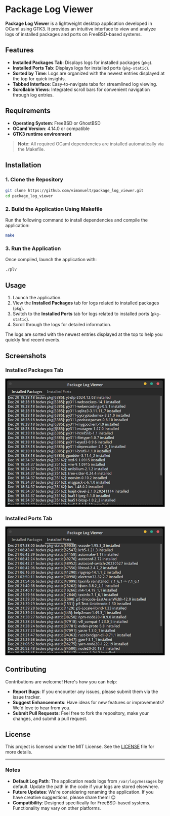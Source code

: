 # Package Log Viewer

**Package Log Viewer** is a lightweight desktop application developed in OCaml using GTK3. It provides an intuitive interface to view and analyze logs of installed packages and ports on FreeBSD-based systems.

## Features

- **Installed Packages Tab**: Displays logs for installed packages (`pkg`).
- **Installed Ports Tab**: Displays logs for installed ports (`pkg-static`).
- **Sorted by Time**: Logs are organized with the newest entries displayed at the top for quick insights.
- **Tabbed Interface**: Easy-to-navigate tabs for streamlined log viewing.
- **Scrollable Views**: Integrated scroll bars for convenient navigation through log entries.

## Requirements

- **Operating System**: FreeBSD or GhostBSD
- **OCaml Version**: 4.14.0 or compatible
- **GTK3 runtime environment**

> **Note**: All required OCaml dependencies are installed automatically via the Makefile.

## Installation

### 1. Clone the Repository

```bash
git clone https://github.com/vimanuelt/package_log_viewer.git
cd package_log_viewer
```

### 2. Build the Application Using Makefile

Run the following command to install dependencies and compile the application:

```bash
make
```

### 3. Run the Application

Once compiled, launch the application with:

```bash
./plv
```

## Usage

1. Launch the application.
2. View the **Installed Packages** tab for logs related to installed packages (`pkg`).
3. Switch to the **Installed Ports** tab for logs related to installed ports (`pkg-static`).
4. Scroll through the logs for detailed information.

The logs are sorted with the newest entries displayed at the top to help you quickly find recent events.

## Screenshots

### Installed Packages Tab
![Installed Packages Tab](img/Installed-Packages.png)

### Installed Ports Tab
![Installed Ports Tab](img/Installed-Ports.png)

## Contributing

Contributions are welcome! Here's how you can help:

- **Report Bugs**: If you encounter any issues, please submit them via the issue tracker.
- **Suggest Enhancements**: Have ideas for new features or improvements? We'd love to hear from you.
- **Submit Pull Requests**: Feel free to fork the repository, make your changes, and submit a pull request.

## License

This project is licensed under the MIT License. See the [LICENSE](LICENSE) file for more details.

---

### Notes

- **Default Log Path**: The application reads logs from `/var/log/messages` by default. Update the path in the code if your logs are stored elsewhere.
- **Future Updates**: We're considering renaming the application. If you have creative suggestions, please share them! 😉
- **Compatibility**: Designed specifically for FreeBSD-based systems. Functionality may vary on other platforms.
